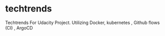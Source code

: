 # techtrends
Techtrends For Udacity Project. Utilizing Docker, kubernetes , Github flows (CI) , ArgoCD 
